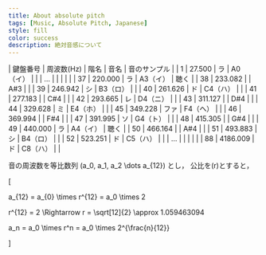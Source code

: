 ```yaml
---
title: About absolute pitch
tags: [Music, Absolute Pitch, Japanese]
style: fill
color: success
description: 絶対音感について
---
```


| 鍵盤番号 | 周波数(Hz) | 階名 | 音名     | 音のサンプル |
|        1 |     27.500 | ラ   | A0（イ） |              |
|        … |            |      |          |              |
|       37 |    220.000 | ラ   | A3（イ） | 聴く         |
|       38 |    233.082 |      | A#3      |              |
|       39 |    246.942 | シ   | B3（ロ） |              |
|       40 |    261.626 | ド   | C4（ハ） |              |
|       41 |    277.183 |      | C#4      |              |
|       42 |    293.665 | レ   | D4（ニ） |              |
|       43 |    311.127 |      | D#4      |              |
|       44 |    329.628 | ミ   | E4（ホ） |              |
|       45 |    349.228 | ファ | F4（ヘ） |              |
|       46 |    369.994 |      | F#4      |              |
|       47 |    391.995 | ソ   | G4（ト） |              |
|       48 |    415.305 |      | G#4      |              |
|       49 |    440.000 | ラ   | A4（イ） | 聴く         |
|       50 |    466.164 |      | A#4      |              |
|       51 |    493.883 | シ   | B4（ロ） |              |
|       52 |    523.251 | ド   | C5（ハ） |              |
|        … |            |      |          |              |
|       88 |   4186.009 | ド   | C8（ハ） |              |


音の周波数を等比数列
\(a_0, a_1, a_2 \dots a_{12}\)
とし， 公比を\(r\)とすると，

\[

a_{12} = a_{0} \times r^{12} =  a_0 \times 2

r^{12} = 2 \Rightarrow r = \sqrt[12]{2} \approx 1.059463094

a_n = a_0 \times r^n = a_0 \times 2^{\frac{n}{12}}

\]
